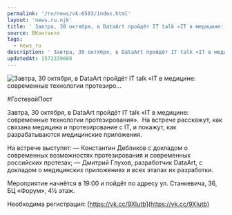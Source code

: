 ```yaml
---
permalink: '/ru/news/vk-6583/index.html'
layout: 'news.ru.njk'
title: ' Завтра, 30 октября, в DataArt пройдёт IT talk «IT в медицине: современные технологии протезиро…'
source: ВКонтакте
tags:
  - news_ru
description: ' Завтра, 30 октября, в DataArt пройдёт IT talk «IT в медицине: современные технологии протезиро…'
updatedAt: 1572339660
---
```

![ Завтра, 30 октября, в DataArt пройдёт IT talk «IT в медицине: современные технологии протезиро…](https://sun9-66.userapi.com/impf/c855636/v855636605/140be7/I6LQ3cgIgkY.jpg?size=800x533&quality=96&proxy=1&sign=330907abe431b602f21631d23d436aec&c_uniq_tag=Pjqcjq-Heycs8G0tZULTMLGdaZpUuHYcpA22tiHXzHI&type=album)

#ГостевойПост

Завтра, 30 октября, в DataArt пройдёт IT talk «IT в медицине: современные технологии протезирования».  На встрече расскажут, как связана медицина и протезирование с IT, и покажут, как разрабатываются медицинские приложения.

На встрече выступят:
— Константин Дебликов с докладом о современных возможностях протезирования и современных российских протезах;
— Дмитрий Глухов, разработчик DataArt, с докладом о медицинских приложениях и всех этапах их разработки.

Мероприятие начнётся в 19:00 и пойдёт по адресу ул. Станкевича, 36, БЦ «Форум», 4½ этаж.

Необходима регистрация: [https://vk.cc/9XIutb](https://vk.cc/9XIutb)
